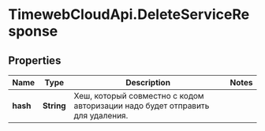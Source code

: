 # TimewebCloudApi.DeleteServiceResponse

## Properties

Name | Type | Description | Notes
------------ | ------------- | ------------- | -------------
**hash** | **String** | Хеш, который совместно с кодом авторизации надо будет отправить для удаления. | 


